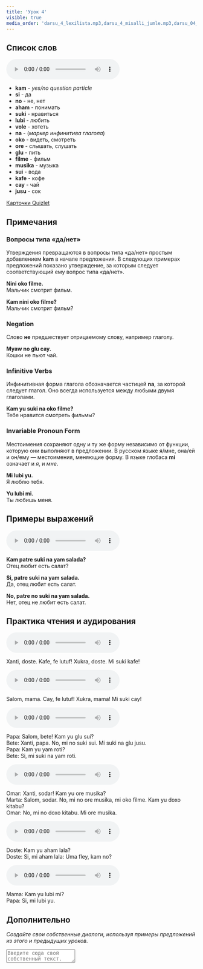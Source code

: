 ```yaml
---
title: 'Урок 4'
visible: true
media_order: 'darsu_4_lexilista.mp3,darsu_4_misalli_jumle.mp3,darsu_04_doxoli_abyasa 01.mp3,darsu_04_doxoli_abyasa 02.mp3,darsu_04_doxoli_abyasa 03.mp3,darsu_04_doxoli_abyasa 04.mp3,darsu_04_doxoli_abyasa 05.mp3,darsu_04_doxoli_abyasa 06.mp3'
---
```


## Список слов

<audio controls>
 <source src="/darsu/04/darsu_4_lexilista.mp3" type="audio/mp3" />
 <p>Ваше устройство не поддерживает HTML5 аудио.</p>
</audio>

* **kam** - _yes/no question particle_
* **si** - да
* **no** - не, нет
* **aham** - понимать
* **suki** - нравиться
* **lubi** - любить
* **vole** - хотеть
* **na** - (_маркер инфинитива глагола_)
* **oko** - видеть, смотреть
* **ore** - слышать, слушать
* **glu** - пить
* **filme** - фильм
* **musika** - музыка
* **sui** - вода
* **kafe** - кофе
* **cay** - чай
* **jusu** - сок

[Карточки Quizlet](https://quizlet.com/556029159/globasa-101-lesson-4-flash-cards/)

## Примечания
### Вопросы типа «да/нет»

Утверждения превращаются в вопросы типа «да/нет» простым добавлением **kam** в начале предложения. В следующих примерах предложений показано утверждение, за которым следует соответствующий ему вопрос типа «да/нет».

**Nini oko filme.**  
Мальчик смотрит фильм.

**Kam nini oko filme?**  
Мальчик смотрит фильм?

### Negation 

Слово **не** предшествует отрицаемому слову, например глаголу.

**Myaw no glu cay.**  
Кошки не пьют чай.

### Infinitive Verbs

Инфинитивная форма глагола обозначается частицей **na**, за которой следует глагол. Оно всегда используется между любыми двумя глаголами.

**Kam yu suki na oko filme?**  
Тебе нравится смотреть фильмы?

### Invariable Pronoun Form

Местоимения сохраняют одну и ту же форму независимо от функции, которую они выполняют в предложении. В русском языке я/мне, она/ей и он/ему — местоимения, меняющие форму. В языке глобаса **mi** означает и _я_, и _мне_.

**Mi lubi yu.**  
Я люблю тебя.

**Yu lubi mi.**  
Ты любишь меня.

## Примеры выражений

<audio controls>
 <source src="/darsu/04/darsu_4_misalli_jumle.mp3" type="audio/mp3" />
 <p>Ваше устройство не поддерживает HTML5 аудио.</p>
</audio>

**Kam patre suki na yam salada?**  
Отец любит есть салат?

**Si, patre suki na yam salada.**  
Да, отец любит есть салат.

**No, patre no suki na yam salada.**  
Нет, отец не любит есть салат.

## Практика чтения и аудирования

<audio controls>
 <source src="/darsu/04/darsu_04_doxoli_abyasa 01.mp3" type="audio/mp3" />
 <p>Ваше устройство не поддерживает HTML5 аудио.</p>
</audio>

Xanti, doste. Kafe, fe lutuf! Xukra, doste. Mi suki kafe!

<audio controls>
 <source src="/darsu/04/darsu_04_doxoli_abyasa 02.mp3" type="audio/mp3" />
 <p>Ваше устройство не поддерживает HTML5 аудио.</p>
</audio>

Salom, mama. Cay, fe lutuf! Xukra, mama! Mi suki cay!

<audio controls>
 <source src="/darsu/04/darsu_04_doxoli_abyasa 03.mp3" type="audio/mp3" />
 <p>Ваше устройство не поддерживает HTML5 аудио.</p>
</audio>

Papa: Salom, bete! Kam yu glu sui?  
Bete: Xanti, papa. No, mi no suki sui. Mi suki na glu jusu.  
Papa: Kam yu yam roti?  
Bete: Si, mi suki na yam roti.

<audio controls>
 <source src="/darsu/04/darsu_04_doxoli_abyasa 04.mp3" type="audio/mp3" />
 <p>Ваше устройство не поддерживает HTML5 аудио.</p>
</audio>

Omar: Xanti, sodar! Kam yu ore musika?  
Marta: Salom, sodar. No, mi no ore musika, mi oko filme. Kam yu doxo kitabu?  
Omar: No, mi no doxo kitabu. Mi ore musika.

<audio controls>
 <source src="/darsu/04/darsu_04_doxoli_abyasa 05.mp3" type="audio/mp3" />
 <p>Ваше устройство не поддерживает HTML5 аудио.</p>
</audio>

Doste: Kam yu aham lala?  
Doste: Si, mi aham lala: Uma fley, kam no?

<audio controls>
 <source src="/darsu/04/darsu_04_doxoli_abyasa 06.mp3" type="audio/mp3" />
 <p>Ваше устройство не поддерживает HTML5 аудио.</p>
</audio>

Mama: Kam yu lubi mi?  
Papa: Si, mi lubi yu. 

## Дополнительно

_Создайте свои собственные диалоги, используя примеры предложений из этого и предыдущих уроков._

<textarea width="100%" spellcheck="false" placeholder="Введите сюда свой собственный текст."></textarea>